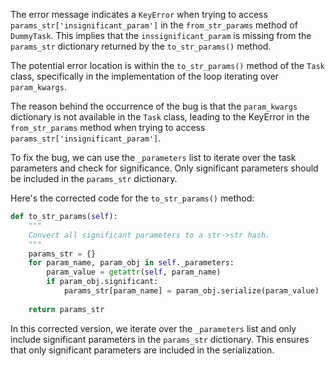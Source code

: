 The error message indicates a `KeyError` when trying to access `params_str['insignificant_param']` in the `from_str_params` method of `DummyTask`. This implies that the `inssignificant_param` is missing from the `params_str` dictionary returned by the `to_str_params()` method.

The potential error location is within the `to_str_params()` method of the `Task` class, specifically in the implementation of the loop iterating over `param_kwargs`.

The reason behind the occurrence of the bug is that the `param_kwargs` dictionary is not available in the `Task` class, leading to the KeyError in the `from_str_params` method when trying to access `params_str['insignificant_param']`.

To fix the bug, we can use the `_parameters` list to iterate over the task parameters and check for significance. Only significant parameters should be included in the `params_str` dictionary.

Here's the corrected code for the `to_str_params()` method:

```python
def to_str_params(self):
    """
    Convert all significant parameters to a str->str hash.
    """
    params_str = {}
    for param_name, param_obj in self._parameters:
        param_value = getattr(self, param_name)
        if param_obj.significant:
            params_str[param_name] = param_obj.serialize(param_value)
    
    return params_str
```

In this corrected version, we iterate over the `_parameters` list and only include significant parameters in the `params_str` dictionary. This ensures that only significant parameters are included in the serialization.